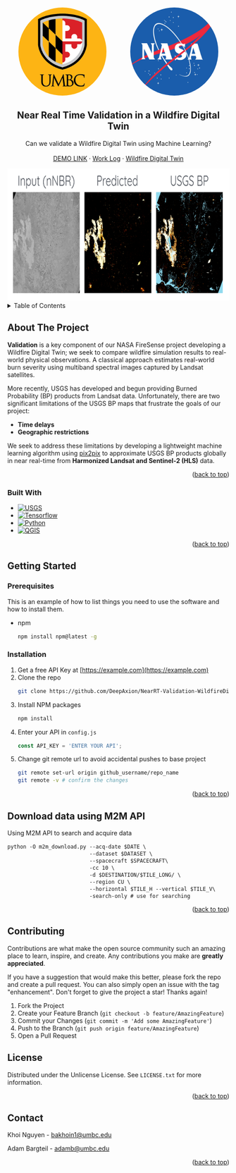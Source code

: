 <!-- Improved compatibility of back to top link: See: https://github.com/othneildrew/Best-README-Template/pull/73 -->
<a id="readme-top"></a>

<!-- PROJECT SHIELDS -->
<!--
*** I'm using markdown "reference style" links for readability.
*** Reference links are enclosed in brackets [ ] instead of parentheses ( ).
*** See the bottom of this document for the declaration of the reference variables
*** for contributors-url, forks-url, etc. This is an optional, concise syntax you may use.
*** https://www.markdownguide.org/basic-syntax/#reference-style-links
-->
<!-- [![Contributors][contributors-shield]][contributors-url]
[![Forks][forks-shield]][forks-url]
[![Stargazers][stars-shield]][stars-url]
[![Issues][issues-shield]][issues-url]
[![Unlicense License][license-shield]][license-url]
[![LinkedIn][linkedin-shield]][linkedin-url] -->



<!-- PROJECT LOGO -->
<br />
<div align="center">
  <div style="display: inline-block; margin-right: 50px;">
    <img src="images/umbc.png" alt="CARTA" width="200" height="200" style="border-radius: 50%;">
  </div>
  <div style="display: inline-block">
    <img src="images/nasa.jpg" alt="NASA" width="200" height="200" style="border-radius: 50%;">
  </div>

  <h2 align="center">Near Real Time Validation in a Wildfire Digital Twin</h2>

  <p align="center">
    Can we validate a Wildfire Digital Twin using Machine Learning?
    <br />
    <br />
    <a href="">DEMO LINK</a>
    &middot;
    <a href="">Work Log</a>
    &middot;
    <a href="images\WDT Architecture.png">Wildfire Digital Twin</a>
  </p>
</div>

<!-- DEMO -->
<div align="center">
<img src="images/demo.png" alt="Validation" width="700" height="300" style="display:inline-block">
</div>

<!-- TABLE OF CONTENTS -->
<details>
  <summary>Table of Contents</summary>
  <ol>
    <li>
      <a href="#about-the-project">About The Project</a>
      <ul>
        <li><a href="#built-with">Built With</a></li>
      </ul>
    </li>
    <li>
      <a href="#getting-started">Getting Started</a>
      <ul>
        <li><a href="#prerequisites">Prerequisites</a></li>
        <li><a href="#installation">Installation</a></li>
      </ul>
    </li>
    <li><a href="#usage">Usage</a></li>
    <li><a href="#roadmap">Roadmap</a></li>
    <li><a href="#contributing">Contributing</a></li>
    <li><a href="#license">License</a></li>
    <li><a href="#contact">Contact</a></li>
    <li><a href="#acknowledgments">Acknowledgments</a></li>
  </ol>
</details>



<!-- ABOUT THE PROJECT -->
## About The Project
<!-- <div align="center">
<img src="images/validation.png" alt="Validation" width="300" height="300" style="display:inline-block; border-radius:20%">
</div> -->

**Validation** is a key component of our NASA FireSense project developing a Wildfire Digital Twin; we seek to compare wildfire simulation results to real-world physical observations. A classical approach estimates real-world burn severity using multiband spectral images captured by Landsat satellites.

More recently, USGS has developed and begun providing Burned Probability (BP) products from Landsat data. Unfortunately, there are two significant limitations of the USGS BP maps that frustrate the goals of our project: 

- **Time delays** 
- **Geographic restrictions**

We seek to address these limitations by developing a lightweight machine learning algorithm using [pix2pix](https://arxiv.org/abs/1611.07004) to approximate USGS BP products globally in near real-time from **Harmonized Landsat and Sentinel-2 (HLS)** data. 


<p align="right">(<a href="#readme-top">back to top</a>)</p>



### Built With

* [![USGS][USGS]][USGS-url]
* [![Tensorflow][Tensorflow]][tensorflow-url]
* [![Python][Python]][python-url]
* [![QGIS][QGIS]][QGIS-url]

<p align="right">(<a href="#readme-top">back to top</a>)</p>



<!-- GETTING STARTED -->
## Getting Started

### Prerequisites

This is an example of how to list things you need to use the software and how to install them.
* npm
  ```sh
  npm install npm@latest -g
  ```

### Installation

1. Get a free API Key at [https://example.com](https://example.com)
2. Clone the repo
   ```sh
   git clone https://github.com/DeepAxion/NearRT-Validation-WildfireDigitalTwin.git
   ```
3. Install NPM packages
   ```sh
   npm install
   ```
4. Enter your API in `config.js`
   ```js
   const API_KEY = 'ENTER YOUR API';
   ```
5. Change git remote url to avoid accidental pushes to base project
   ```sh
   git remote set-url origin github_username/repo_name
   git remote -v # confirm the changes
   ```

<p align="right">(<a href="#readme-top">back to top</a>)</p>




## Download data using M2M API
Using M2M API to search and acquire data 
```
python -O m2m_download.py --acq-date $DATE \
                          --dataset $DATASET \
                          --spacecraft $SPACECRAFT\
                          -cc 10 \
                          -d $DESTINATION/$TILE_LONG/ \
                          --region CU \
                          --horizontal $TILE_H --vertical $TILE_V\
                          -search-only # use for searching 
```
<p align="right">(<a href="#readme-top">back to top</a>)</p>



<!-- ROADMAP
## Roadmap

- [x] Add Changelog
- [x] Add back to top links
- [ ] Add Additional Templates w/ Examples
- [ ] Add "components" document to easily copy & paste sections of the readme
- [ ] Multi-language Support
    - [ ] Chinese
    - [ ] Spanish

See the [open issues](https://github.com/othneildrew/Best-README-Template/issues) for a full list of proposed features (and known issues).

<p align="right">(<a href="#readme-top">back to top</a>)</p> -->



<!-- CONTRIBUTING -->
## Contributing

Contributions are what make the open source community such an amazing place to learn, inspire, and create. Any contributions you make are **greatly appreciated**.

If you have a suggestion that would make this better, please fork the repo and create a pull request. You can also simply open an issue with the tag "enhancement".
Don't forget to give the project a star! Thanks again!

1. Fork the Project
2. Create your Feature Branch (`git checkout -b feature/AmazingFeature`)
3. Commit your Changes (`git commit -m 'Add some AmazingFeature'`)
4. Push to the Branch (`git push origin feature/AmazingFeature`)
5. Open a Pull Request

<!-- ### Top contributors:

<a href="https://github.com/othneildrew/Best-README-Template/graphs/contributors">
  <img src="https://contrib.rocks/image?repo=othneildrew/Best-README-Template" alt="contrib.rocks image" />
</a>

<p align="right">(<a href="#readme-top">back to top</a>)</p> -->



<!-- LICENSE -->
## License

Distributed under the Unlicense License. See `LICENSE.txt` for more information.

<p align="right">(<a href="#readme-top">back to top</a>)</p>



<!-- CONTACT -->
## Contact

Khoi Nguyen - bakhoin1@umbc.edu

Adam Bargteil - adamb@umbc.edu

<p align="right">(<a href="#readme-top">back to top</a>)</p>



<!-- ACKNOWLEDGMENTS
## Acknowledgments

Use this space to list resources you find helpful and would like to give credit to. I've included a few of my favorites to kick things off!

* [Choose an Open Source License](https://choosealicense.com)
* [GitHub Emoji Cheat Sheet](https://www.webpagefx.com/tools/emoji-cheat-sheet)
* [Malven's Flexbox Cheatsheet](https://flexbox.malven.co/)
* [Malven's Grid Cheatsheet](https://grid.malven.co/)
* [Img Shields](https://shields.io)
* [GitHub Pages](https://pages.github.com)
* [Font Awesome](https://fontawesome.com)
* [React Icons](https://react-icons.github.io/react-icons/search)

<p align="right">(<a href="#readme-top">back to top</a>)</p>



<!-- MARKDOWN LINKS & IMAGES -->
<!-- https://www.markdownguide.org/basic-syntax/#reference-style-links -->
[contributors-shield]: https://img.shields.io/github/contributors/othneildrew/Best-README-Template.svg?style=for-the-badge
[contributors-url]: https://github.com/othneildrew/Best-README-Template/graphs/contributors
[forks-shield]: https://img.shields.io/github/forks/othneildrew/Best-README-Template.svg?style=for-the-badge
[forks-url]: https://github.com/othneildrew/Best-README-Template/network/members
[stars-shield]: https://img.shields.io/github/stars/othneildrew/Best-README-Template.svg?style=for-the-badge
[stars-url]: https://github.com/othneildrew/Best-README-Template/stargazers
[issues-shield]: https://img.shields.io/github/issues/othneildrew/Best-README-Template.svg?style=for-the-badge
[issues-url]: https://github.com/othneildrew/Best-README-Template/issues
[license-shield]: https://img.shields.io/github/license/othneildrew/Best-README-Template.svg?style=for-the-badge
[license-url]: https://github.com/othneildrew/Best-README-Template/blob/master/LICENSE.txt
[linkedin-shield]: https://img.shields.io/badge/-LinkedIn-black.svg?style=for-the-badge&logo=linkedin&colorB=555
[linkedin-url]: https://linkedin.com/in/othneildrew
[product-screenshot]: images/screenshot.png
[Tensorflow]: https://img.shields.io/badge/TensorFlow-%23FF6F00.svg?style=for-the-badge&logo=TensorFlow&logoColor=white
[tensorflow-url]: https://www.tensorflow.org/
[Python]: https://img.shields.io/badge/Python-%233670A0.svg?style=for-the-badge&logo=Python&logoColor=white
[python-url]: https://docs.python.org/3/
[QGIS]: https://img.shields.io/badge/QGIS-%23009300.svg?style=for-the-badge&logo=qgis&logoColor=white
[QGIS-url]: https://docs.qgis.org/3.34/en/docs/server_manual/services/basics.html
[USGS]: https://img.shields.io/badge/Data%20Source-USGS-0a4ea3?style=for-the-badge&logo=earth&logoColor=white
[usgs-url]: https://earthexplorer.usgs.gov/ 

